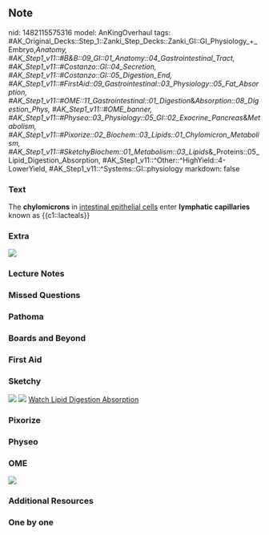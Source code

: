## Note
nid: 1482115575316
model: AnKingOverhaul
tags: #AK_Original_Decks::Step_1::Zanki_Step_Decks::Zanki_GI::GI_Physiology_+_Embryo,_Anatomy, #AK_Step1_v11::#B&B::09_GI::01_Anatomy::04_Gastrointestinal_Tract, #AK_Step1_v11::#Costanzo::GI::04_Secretion, #AK_Step1_v11::#Costanzo::GI::05_Digestion_End, #AK_Step1_v11::#FirstAid::09_Gastrointestinal::03_Physiology::05_Fat_Absorption, #AK_Step1_v11::#OME::11_Gastrointestinal::01_Digestion_&_Absorption::08_Digestion_Phys, #AK_Step1_v11::#OME_banner, #AK_Step1_v11::#Physeo::03_Physiology::05_GI::02_Exocrine_Pancreas_&_Metabolism, #AK_Step1_v11::#Pixorize::02_Biochem::03_Lipids::01_Chylomicron_Metabolism, #AK_Step1_v11::#SketchyBiochem::01_Metabolism::03_Lipids_&_Proteins::05_Lipid_Digestion_Absorption, #AK_Step1_v11::^Other::^HighYield::4-LowerYield, #AK_Step1_v11::^Systems::GI::physiology
markdown: false

### Text
<div>
  The <b>chylomicrons</b> in <u>intestinal epithelial cells</u>
  enter <b>lymphatic capillaries</b> known as {{c1::lacteals}}
</div>

### Extra
<img src="paste-132289287684446.jpg">

### Lecture Notes


### Missed Questions


### Pathoma


### Boards and Beyond


### First Aid


### Sketchy
<img src="Lipid%20Digestion%20&%20Absorption.png"> <img src=
"Screen%20Shot%202022-01-30%20at%203.53.52%20AM.png"> <a href=
"https://dashboard.sketchy.com/study/medical/courses/medical-biochemistry/units/medical-biochemistry-metabolism/videos/medical-biochemistry-metabolism-lipids-lipid-digestion-and-absorption?utm_source=anki&utm_medium=partnership&utm_campaign=february_update&utm_content=medical">
Watch Lipid Digestion Absorption</a>

### Pixorize


### Physeo


### OME
<div class="ome-widget">
  <a href="https://onlinemeded.org?ref=anki"><img src=
  "_OME_AnkiFlashcards_General_7.png"></a>
</div>

### Additional Resources


### One by one

